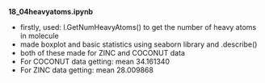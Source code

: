 
**18_04heavyatoms.ipynb** 
- firstly, used: l.GetNumHeavyAtoms() to get the number of heavy atoms in molecule
- made boxplot and basic statistics using seaborn library and .describe()
- both of these made for ZINC and COCONUT data
- For COCONUT data getting: mean 34.161340
- For ZINC data getting: mean 28.009868
